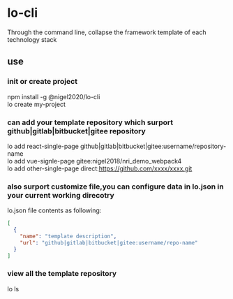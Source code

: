 <!--
 * @Author: nigel
 * @Date: 2020-12-02 18:02:13
 * @LastEditTime: 2020-12-09 14:14:55
-->

# lo-cli

Through the command line, collapse the framework template of each technology stack

## use

### init or create project

npm install -g @nigel2020/lo-cli <br/>
lo create my-project

### can add your template repository which surport github|gitlab|bitbucket|gitee repository

lo add react-single-page github|gitlab|bitbucket|gitee:username/repository-name <br/>
lo add vue-signle-page gitee:nigel2018/nri_demo_webpack4 <br/>
lo add other-single-page direct:https://github.com/xxxx/xxxx.git <br/>

### also surport customize file,you can configure data in lo.json in your current working direcotry

lo.json file contents as following: <br/>

```json
[
  {
    "name": "template description",
    "url": "github|gitlab|bitbucket|gitee:username/repo-name"
  }
]
```

### view all the template repository

lo ls
